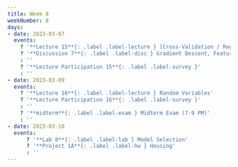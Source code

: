 ```yaml
---
title: Week 8
weekNumber: 8
days:
- date: 2023-03-07
  events:
    ? '**Lecture 15**{: .label .label-lecture } [Cross-Validation / Regularization](lecture/lec15)'
    ? '**Discussion 7**{: .label .label-disc } Gradient Descent, Feature Engineering' 
    : ''
    ? '**Lecture Participation 15**{: .label .label-survey }'
    : ''
- date: 2023-03-09
  events:
    ? '**Lecture 16**{: .label .label-lecture } Random Variables'
    ? '**Lecture Participation 16**{: .label .label-survey }'
    : ''
    ? '**midterm**{: .label .label-exam } Midterm Exam (7-9 PM)'
    : ''
- date: 2023-03-10
  events:
      ? '**Lab 8**{: .label .label-lab } Model Selection'
      ? '**Project 1A**{: .label .label-hw } Housing'
      : ''
---
```

